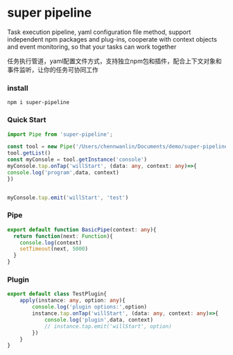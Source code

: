 # super pipeline
Task execution pipeline, yaml configuration file method, support independent npm packages and plug-ins, cooperate with context objects and event monitoring, so that your tasks can work together

任务执行管道，yaml配置文件方式，支持独立npm包和插件，配合上下文对象和事件监听，让你的任务可协同工作
###  install
    npm i super-pipeline

###  Quick Start
``` typescript
import Pipe from 'super-pipeline';

const tool = new Pipe('/Users/chennwanlin/Documents/demo/super-pipeline/examples/use/basic/.pipe/main.yaml')
tool.getList()
const myConsole = tool.getInstance('console')
myConsole.tap.onTap('willStart', (data: any, context: any)=>{
console.log('program',data, context)
})


myConsole.tap.emit('willStart', 'test')
```

### Pipe
```typescript
export default function BasicPipe(context: any){
  return function(next: Function){
    console.log(context)
    setTimeout(next, 5000)
  }
}
```

### Plugin
```typescript
export default class TestPlugin{
    apply(instance: any, option: any){
        console.log('plugin options:',option)
        instance.tap.onTap('willStart', (data: any, context: any)=>{
            console.log('plugin',data, context)
            // instance.tap.emit('willStart', option)
        })
    }
}
```

